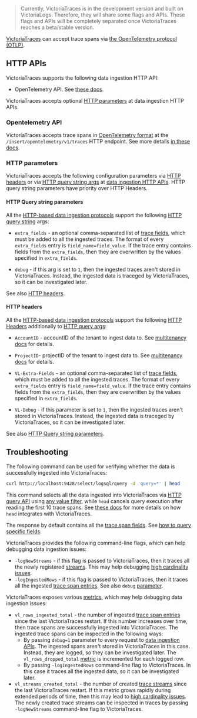 > Currently, VictoriaTraces is in the development version and built on VictoriaLogs. Therefore, they will share some flags and APIs. These flags and APIs will be completely separated once VictoriaTraces reaches a beta/stable version.

[VictoriaTraces](https://docs.victoriametrics.com/victoriatraces/) can accept trace spans via [the OpenTelemetry protocol (OTLP)](https://opentelemetry.io/docs/specs/otlp/).

## HTTP APIs

VictoriaTraces supports the following data ingestion HTTP API:

- OpenTelemetry API. See [these docs](#opentelemetry-api).

VictoriaTraces accepts optional [HTTP parameters](#http-parameters) at data ingestion HTTP APIs.

### Opentelemetry API

VictoriaTraces accepts trace spans in [OpenTelemetry format](https://opentelemetry.io/docs/specs/otel/traces/data-model/) at the `/insert/opentelemetry/v1/traces` HTTP endpoint.
See more details [in these docs](https://docs.victoriametrics.com/victoriatraces/data-ingestion/opentelemetry/).

### HTTP parameters

VictoriaTraces accepts the following configuration parameters via [HTTP headers](https://en.wikipedia.org/wiki/List_of_HTTP_header_fields)
or via [HTTP query string args](https://en.wikipedia.org/wiki/Query_string) at [data ingestion HTTP APIs](#http-apis).
HTTP query string parameters have priority over HTTP Headers.

#### HTTP Query string parameters

All the [HTTP-based data ingestion protocols](#http-apis) support the following [HTTP query string](https://en.wikipedia.org/wiki/Query_string) args:

- `extra_fields` - an optional comma-separated list of [trace fields](https://docs.victoriametrics.com/victoriatraces/keyconcepts/#data-model),
  which must be added to all the ingested traces. The format of every `extra_fields` entry is `field_name=field_value`.
  If the trace entry contains fields from the `extra_fields`, then they are overwritten by the values specified in `extra_fields`.

- `debug` - if this arg is set to `1`, then the ingested traces aren't stored in VictoriaTraces. Instead,
  the ingested data is traceged by VictoriaTraces, so it can be investigated later.

See also [HTTP headers](#http-headers).

#### HTTP headers

All the [HTTP-based data ingestion protocols](#http-apis) support the following [HTTP Headers](https://en.wikipedia.org/wiki/List_of_HTTP_header_fields)
additionally to [HTTP query args](#http-query-string-parameters):

- `AccountID` - accountID of the tenant to ingest data to. See [multitenancy docs](https://docs.victoriametrics.com/victoriatraces/#multitenancy) for details.

- `ProjectID`- projectID of the tenant to ingest data to. See [multitenancy docs](https://docs.victoriametrics.com/victoriatraces/#multitenancy) for details.

- `VL-Extra-Fields` - an optional comma-separated list of [trace fields](https://docs.victoriametrics.com/victoriatraces/keyconcepts/#data-model),
  which must be added to all the ingested traces. The format of every `extra_fields` entry is `field_name=field_value`.
  If the trace entry contains fields from the `extra_fields`, then they are overwritten by the values specified in `extra_fields`.

- `VL-Debug` - if this parameter is set to `1`, then the ingested traces aren't stored in VictoriaTraces. Instead,
  the ingested data is traceged by VictoriaTraces, so it can be investigated later.

See also [HTTP Query string parameters](#http-query-string-parameters).

## Troubleshooting

The following command can be used for verifying whether the data is successfully ingested into VictoriaTraces:

```sh
curl http://localhost:9428/select/logsql/query -d 'query=*' | head
```

This command selects all the data ingested into VictoriaTraces via [HTTP query API](https://docs.victoriametrics.com/victoriatraces/querying/#http-api)
using [any value filter](https://docs.victoriametrics.com/victorialogs/logsql/#any-value-filter),
while `head` cancels query execution after reading the first 10 trace spans. See [these docs](https://docs.victoriametrics.com/victoriatraces/querying/#command-line)
for more details on how `head` integrates with VictoriaTraces.

The response by default contains all the [trace span fields](https://docs.victoriametrics.com/victoriatraces/keyconcepts/#data-model).
See [how to query specific fields](https://docs.victoriametrics.com/victoriatraces/logsql/#querying-specific-fields).

VictoriaTraces provides the following command-line flags, which can help debugging data ingestion issues:

- `-logNewStreams` - if this flag is passed to VictoriaTraces, then it traces all the newly
  registered [streams](https://docs.victoriametrics.com/victoriatraces/keyconcepts/#stream-fields).
  This may help debugging [high cardinality issues](https://docs.victoriametrics.com/victoriatraces/keyconcepts/#high-cardinality).
- `-logIngestedRows` - if this flag is passed to VictoriaTraces, then it traces all the ingested
  [trace span entries](https://docs.victoriametrics.com/victoriatraces/keyconcepts/#data-model).
  See also `debug` [parameter](#http-parameters).

VictoriaTraces exposes various [metrics](https://docs.victoriametrics.com/victoriatraces/#monitoring), which may help debugging data ingestion issues:

- `vl_rows_ingested_total` - the number of ingested [trace span entries](https://docs.victoriametrics.com/victoriatraces/keyconcepts/#data-model)
  since the last VictoriaTraces restart. If this number increases over time, then trace spans are successfully ingested into VictoriaTraces.
  The ingested trace spans can be inspected in the following ways:
    - By passing `debug=1` parameter to every request to [data ingestion APIs](#http-apis). The ingested spans aren't stored in VictoriaTraces
      in this case. Instead, they are logged, so they can be investigated later.
      The `vl_rows_dropped_total` [metric](https://docs.victoriametrics.com/victoriatraces/#monitoring) is incremented for each logged row.
    - By passing `-logIngestedRows` command-line flag to VictoriaTraces. In this case it traces all the ingested data, so it can be investigated later.
- `vl_streams_created_total` - the number of created [trace streams](https://docs.victoriametrics.com/victoriatraces/keyconcepts/#stream-fields)
  since the last VictoriaTraces restart. If this metric grows rapidly during extended periods of time, then this may lead
  to [high cardinality issues](https://docs.victoriametrics.com/victoriatraces/keyconcepts/#high-cardinality).
  The newly created trace streams can be inspected in traces by passing `-logNewStreams` command-line flag to VictoriaTraces.

